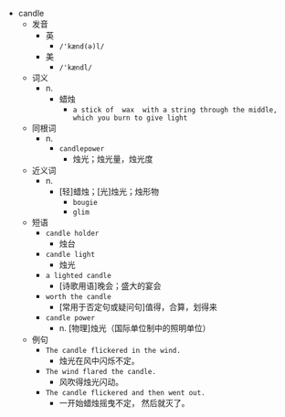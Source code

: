 - candle
  - 发音
    - 英
      - `/'kænd(ə)l/`
    - 美
      - `/'kændl/`
  - 词义
    - n.
      - 蜡烛
        - `a stick of  wax  with a string through the middle, which you burn to give light`
  - 同根词
    - n.
      - `candlepower`
        - 烛光；烛光量，烛光度
  - 近义词
    - n.
      - [轻]蜡烛；[光]烛光；烛形物
        - `bougie`
        - `glim`
  - 短语
    - `candle holder`
      - 烛台 
    - `candle light`
      - 烛光 
    - `a lighted candle`
      - [诗歌用语]晚会；盛大的宴会 
    - `worth the candle`
      - [常用于否定句或疑问句]值得，合算，划得来 
    - `candle power`
      - n. [物理]烛光（国际单位制中的照明单位） 
  - 例句
    - `The candle flickered in the wind.`
      - 烛光在风中闪烁不定。
    - `The wind flared the candle.`
      - 风吹得烛光闪动。
    - `The candle flickered and then went out.`
      - 一开始蜡烛摇曳不定， 然后就灭了。

